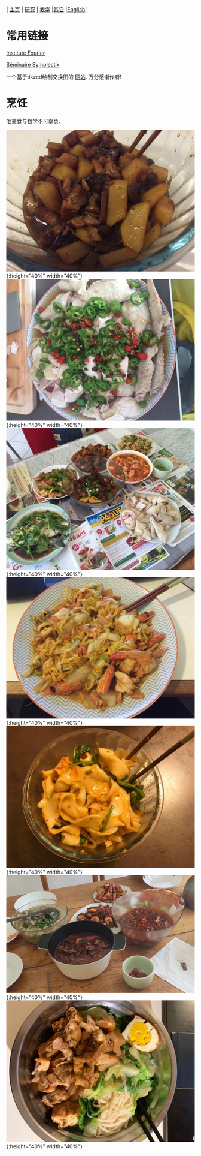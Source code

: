 | [主页](index-ch.md)  | [研究](research-ch.md)    | [教学](teaching-ch.md)     |[其它](others-ch.md) |[English](others-en.md)|   


# 常用链接

[Institute Fourier](https://www-fourier.ujf-grenoble.fr/)

[Séminaire Symplectix](http://symplectix.blogspot.com/)

一个基于tikzcd绘制交换图的 [网站](https://tikzcd.yichuanshen.de/). 万分感谢作者!

# 烹饪

唯美食与数学不可辜负.

![1](picture/1.png){:height="40%" width="40%"}![2](picture/2.png){:height="40%" width="40%"}
![3](picture/3.png){:height="40%" width="40%"}![4](picture/4.png){:height="40%" width="40%"}
![5](picture/5.png){:height="40%" width="40%"}![6](picture/6.png){:height="40%" width="40%"}
![7](picture/7.png){:height="40%" width="40%"}
